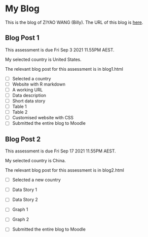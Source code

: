 # My Blog


This is the blog of ZIYAO WANG (Billy).
The URL of this blog is [here](https://etc5523-2021.github.io/blog-ZIYAOWANG123/posts/2021-09-01-blog1/).

## Blog Post 1

This assessment is due Fri Sep 3 2021 11.55PM AEST.

My selected country is United States.

The relevant blog post for this assessment is in blog1.html

- [ ] Selected a country
- [ ] Website with R markdown 
- [ ] A working URL
- [ ] Data description
- [ ] Short data story
- [ ] Table 1
- [ ] Table 2
- [ ] Customised website with CSS
- [ ] Submitted the entire blog to Moodle

## Blog Post 2

This assessment is due Fri Sep 17 2021 11.55PM AEST.

My selected country is China.

The relevant blog post for this assessment is in blog2.html

- [ ] Selected a new country
- [ ] Data Story 1
- [ ] Data Story 2
- [ ] Graph 1
- [ ] Graph 2
- [ ] Submitted the entire blog to Moodle

